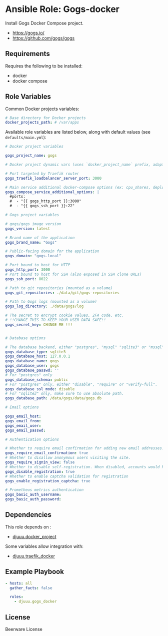 Ansible Role: Gogs-docker
=========================

Install Gogs Docker Compose project.

- https://gogs.io/
- https://github.com/gogs/gogs

Requirements
------------

Requires the following to be installed:
- docker
- docker compose

Role Variables
--------------

Common Docker projects variables:

```yaml
# Base directory for Docker projects
docker_projects_path: # /var/apps
```

Available role variables are listed below, along with default values (see `defaults/main.yml`):

```yaml
# Docker project variables

gogs_project_name: gogs

# Docker project dynamic vars (uses `docker_project_name` prefix, adapt if overridden)

# Port targeted by Traefik router
gogs_traefik_loadbalancer_server_port: 3000

# Main service additional docker-compose options (ex: cpu_shares, deploy, ...)
gogs_compose_service_additional_options: |
  #ports:
  #  - "{{ gogs_http_port }}:3000"
  #  - "{{ gogs_ssh_port }}:22"
```

```yaml
# Gogs project variables

# gogs/gogs image version
gogs_version: latest

# Brand name of the application
gogs_brand_name: "Gogs"

# Public-facing domain for the application
gogs_domain: "gogs.local"

# Port bound to host for HTTP
gogs_http_port: 3000
# Port bound to host for SSH (also exposed in SSH clone URLs)
gogs_ssh_port: 8022

# Path to git repositories (mounted as a volume)
gogs_git_repositories: ./data/git/gogs-repositories

# Path to Gogs logs (mounted as a volume)
gogs_log_directory: ./data/gogs/log

# The secret to encrypt cookie values, 2FA code, etc.
# !!CHANGE THIS TO KEEP YOUR USER DATA SAFE!!
gogs_secret_key: CH4NGE ME !!!


# Database options

# The database backend, either "postgres", "mysql" "sqlite3" or "mssql".
gogs_database_type: sqlite3
gogs_database_host: 127.0.0.1
gogs_database_name: gogs
gogs_database_user: gogs
gogs_database_passwd: ''
# For "postgres" only
gogs_database_schema: public
# For "postgres" only, either "disable", "require" or "verify-full".
gogs_database_ssl_mode: disable
# For "sqlite3" only, make sure to use absolute path.
gogs_database_path: /data/gogs/data/gogs.db

# Email options

gogs_email_host:
gogs_email_from:
gogs_email_user:
gogs_email_passwd:

# Authentication options

# Whether to require email confirmation for adding new email addresses.
gogs_require_email_confirmation: true
# Whether to disallow anonymous users visiting the site.
gogs_require_signin_view: false
# Whether to disable self-registration. When disabled, accounts would have to be created by admins.
gogs_disable_registration: true
# Whether to enable captcha validation for registration
gogs_enable_registration_captcha: true

# Prometheus metrics authentication
gogs_basic_auth_username:
gogs_basic_auth_password:
```

Dependencies
------------

This role depends on :
- [djuuu.docker_project](https://github.com/Djuuu/ansible-role-docker-project)

Some variables allow integration with:
- [djuuu.traefik_docker](https://github.com/Djuuu/ansible-role-traefik-docker)

Example Playbook
----------------

```yaml
- hosts: all
  gather_facts: false

  roles:
    - djuuu.gogs_docker
```

License
-------

Beerware License
